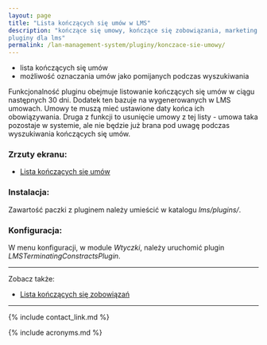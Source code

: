 ```yaml
---
layout: page
title: "Lista kończących się umów w LMS"
description: "kończące się umowy, kończące się zobowiązania, marketing w lms, 
pluginy dla lms"
permalink: /lan-management-system/pluginy/konczace-sie-umowy/
---
```


 * lista kończących się umów
 * możliwość oznaczania umów jako pomijanych podczas wyszukiwania

Funkcjonalność pluginu obejmuje listowanie kończących się umów w ciągu następnych 
30 dni. Dodatek ten bazuje na wygenerowanych w LMS umowach. Umowy te muszą mieć 
ustawione daty końca ich obowiązywania. Druga z funkcji to usunięcie umowy z tej 
listy - umowa taka pozostaje w systemie, ale nie będzie już brana pod uwagę 
podczas wyszukiwania kończących się umów.

### Zrzuty ekranu:

 * [Lista kończących się umów](http://lion.net.pl/img/pluginy/konczace_sie_umowy.png)

### Instalacja:

Zawartość paczki z pluginem należy umieścić w katalogu *lms/plugins/*.

### Konfiguracja:

W menu konfiguracji, w module *Wtyczki*, należy uruchomić plugin 
*LMSTerminatingConstractsPlugin*.

* * *

Zobacz także:

 * [Lista kończących się zobowiązań](../konczace-sie-zobowiazania)

* * *

{% include contact_link.md %}

{% include acronyms.md %}


